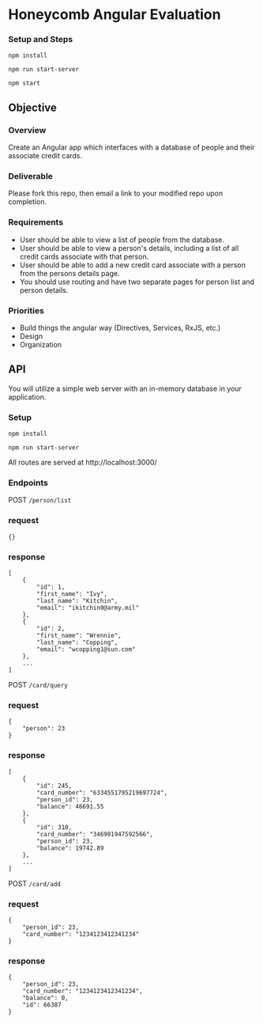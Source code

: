 # Honeycomb Angular Evaluation

### Setup and Steps

    npm install

    npm run start-server

    npm start


## Objective

### Overview

Create an Angular app which interfaces with a database of people and their associate credit cards.

### Deliverable

Please fork this repo, then email a link to your modified repo upon completion.

### Requirements

- User should be able to view a list of people from the database.
- User should be able to view a person's details, including a list of all credit cards associate with that person.
- User should be able to add a new credit card associate with a person from the persons details page.
- You should use routing and have two separate pages for person list and person details.

### Priorities

- Build things the angular way (Directives, Services, RxJS, etc.)
- Design
- Organization

## API

You will utilize a simple web server with an in-memory database in your application.

### Setup

    npm install

    npm run start-server

All routes are served at http://localhost:3000/

### Endpoints

POST `/person/list`

### request

    {}

### response

    [
        {
            "id": 1,
            "first_name": "Ivy",
            "last_name": "Kitchin",
            "email": "ikitchin0@army.mil"
        },
        {
            "id": 2,
            "first_name": "Wrennie",
            "last_name": "Copping",
            "email": "wcopping1@sun.com"
        },
        ...
    ]

POST `/card/query`

### request

    {
        "person": 23
    }

### response

    [
        {
            "id": 245,
            "card_number": "6334551795219697724",
            "person_id": 23,
            "balance": 46691.55
        },
        {
            "id": 310,
            "card_number": "346901947592566",
            "person_id": 23,
            "balance": 19742.89
        },
        ...
    ]

POST `/card/add`

### request

    {
        "person_id": 23,
        "card_number": "1234123412341234"
    }

### response

    {
        "person_id": 23,
        "card_number": "1234123412341234",
        "balance": 0,
        "id": 66387
    }
